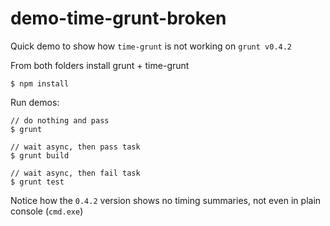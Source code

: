 # demo-time-grunt-broken

Quick demo to show how `time-grunt` is not working on `grunt v0.4.2`

From both folders install grunt + time-grunt

    $ npm install
    
Run demos:

    // do nothing and pass
    $ grunt

    // wait async, then pass task
    $ grunt build
    
    // wait async, then fail task
    $ grunt test


Notice how the `0.4.2` version shows no timing summaries, not even in plain console (`cmd.exe`)
